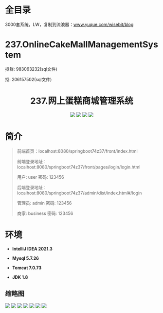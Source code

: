 # 全目录

3000套系统，LW，复制到流浪器：www.yuque.com/wisebit/blog

# 237.OnlineCakeMallManagementSystem

<p>抠群: 983063232(sql文件)</p>
<p>抠: 206157502(sql文件)</p>

<p><h1 align="center">237.网上蛋糕商城管理系统</h1></p>


<p align="center">
	<img src="https://img.shields.io/badge/jdk-1.8-orange.svg"/>
    <img src="https://img.shields.io/badge/springboot-5.x-lightgrey.svg"/>
    <img src="https://img.shields.io/badge/vue-3.x-blue.svg"/>
    <img src="https://img.shields.io/badge/mybatis-5.x-yellow.svg"/>
</p>

# 简介
>
> 
>
> 前端首页：localhost:8080/springboot74z37/front/index.html
>
> 前端登录地址：localhost:8080/springboot74z37/front/pages/login/login.html
>
> 用户: user   密码: 123456
>
> 后端登录地址：localhost:8080/springboot74z37/admin/dist/index.html#/login
>
> 管理员: admin   密码: 123456
>
> 商家: business   密码: 123456
>

# 环境

- <b>IntelliJ IDEA 2021.3</b>

- <b>Mysql 5.7.26</b>

- <b>Tomcat 7.0.73</b>

- <b>JDK 1.8</b>




## 缩略图

![](https://bitwise.oss-cn-heyuan.aliyuncs.com/2024/9/10/5ad0d386-26b1-42ab-8447-3cbbcbef878d.png)
![](https://bitwise.oss-cn-heyuan.aliyuncs.com/2024/9/10/d898d5ed-f76e-4b0a-b48e-df6b906afd00.png)
![](https://bitwise.oss-cn-heyuan.aliyuncs.com/2024/9/10/de31e848-d844-40ed-a677-486e70c2bae8.png)
![](https://bitwise.oss-cn-heyuan.aliyuncs.com/2024/9/10/dd26b46d-b7f5-49c8-87b0-66becc268a0a.png)
![](https://bitwise.oss-cn-heyuan.aliyuncs.com/2024/9/10/857bb0a5-c384-4043-8972-e71d515e52f8.png)
![](https://bitwise.oss-cn-heyuan.aliyuncs.com/2024/9/10/81e9826e-6cca-48e0-80da-636de28bb310.png)
![](https://bitwise.oss-cn-heyuan.aliyuncs.com/2024/9/10/34706284-2812-4535-aa48-4b916e818b71.png)






